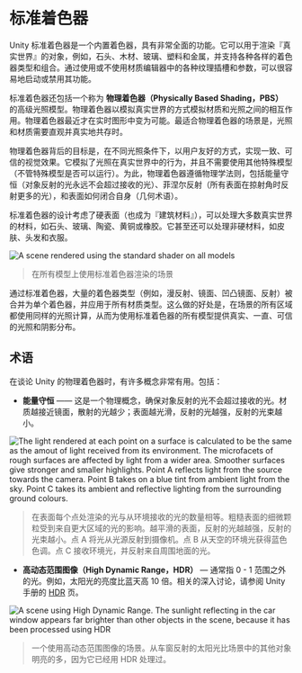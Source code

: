 <!-- > [Standard Shader](http://docs.unity3d.com/Manual/shader-StandardShader.html) -->

<!-- Unity Manual > Graphics > Graphics Overview > Materials, Shaders & Textures > Standard Shader -->

<!-- # Standard Shader -->
# 标准着色器

<!-- The Unity Standard Shader is a built-in shader with a comprehensive set of features. It can be used to render “real-world” objects such as stone, wood, glass, plastic and metal, and supports a wide range of shader types and combinations. Its features are enabled or disabled by simply using or not using the various texture slots and parameters in the material editor. -->
Unity 标准着色器是一个内置着色器，具有非常全面的功能。它可以用于渲染『真实世界』的对象，例如，石头、木材、玻璃、塑料和金属，并支持各种各样的着色器类型和组合。通过使用或不使用材质编辑器中的各种纹理插槽和参数，可以很容易地启动或禁用其功能。

<!-- The Standard Shader also incorporates an advanced lighting model called **Physically Based Shading**. Physically Based Shading (PBS) simulates the interactions between materials and light in a way that mimics reality. PBS has only recently become possible in real-time graphics. It works at its best in situations where lighting and materials need to exist together intuitively and realistically. -->

标准着色器还包括一个称为 **物理着色器（Physically Based Shading，PBS）** 的高级光照模型。物理着色器以模拟真实世界的方式模拟材质和光照之间的相互作用。物理着色器最近才在实时图形中变为可能。最适合物理着色器的场景是，光照和材质需要直观并真实地共存时。

<!-- The idea behind our Physically Based Shader is to create a user-friendly way of achieving a consistent, plausible look under different lighting conditions. It models how light behaves in reality, without using multiple ad-hoc models that may or may not work. To do so, it follows principles of physics, including energy conservation (meaning that objects never reflect more light than they receive), Fresnel reflections (all surfaces become more reflective at grazing angles), and how surfaces occlude themselves (what is called Geometry Term), among others. -->

物理着色器背后的目标是，在不同光照条件下，以用户友好的方式，实现一致、可信的视觉效果。它模拟了光照在真实世界中的行为，并且不需要使用其他特殊模型（不管特殊模型是否可以运行）。为此，物理着色器遵循物理学法则，包括能量守恒（对象反射的光永远不会超过接收的光）、菲涅尔反射（所有表面在掠射角时反射更多的光），和表面如何闭合自身（几何术语）。

<!-- The Standard Shader is designed with hard surfaces in mind (also known as “architectural materials”), and can deal with most real-world materials like stone, glass, ceramics, brass, silver or rubber. It will even do a decent job with non-hard materials like skin, hair and cloth. -->
标准着色器的设计考虑了硬表面（也成为『建筑材料』），可以处理大多数真实世界的材料，如石头、玻璃、陶瓷、黄铜或橡胶。它甚至还可以处理非硬材料，如皮肤、头发和衣服。

![A scene rendered using the standard shader on all models](http://docs.unity3d.com/uploads/Main/StandardShaderIntroVikingScene.png)
<!-- > A scene rendered using the standard shader on all models -->
> 在所有模型上使用标准着色器渲染的场景

<!-- With the Standard Shader, a large range of shader types (such as such as Diffuse, Specular, Bumped Specular, Reflective) are combined into a single shader intended to be used across all material types. The benefit of this is that the same lighting calculations are used in all areas of your scene, which gives a realistic, consistent and believable distribution of light and shade across all models that use the shader. -->

通过标准着色器，大量的着色器类型（例如，漫反射、镜面、凹凸镜面、反射）被合并为单个着色器，并应用于所有材质类型。这么做的好处是，在场景的所有区域都使用同样的光照计算，从而为使用标准着色器的所有模型提供真实、一直、可信的光照和阴影分布。

<!-- ## Terminology -->
## 术语

<!-- There are a number of concepts that are very useful when talking about Physically Based Shading in Unity. These include: -->
在谈论 Unity 的物理着色器时，有许多概念非常有用。包括：

<!-- * **Energy conservation** - This is a physics-based concept that ensures objects never reflect more light than they receive. The more specular a material is, the less diffuse it should be; the smoother a surface is, the stronger and smaller the highlight gets. -->

* **能量守恒** —— 这是一个物理概念，确保对象反射的光不会超过接收的光。材质越接近镜面，散射的光越少；表面越光滑，反射的光越强，反射的光束越小。

![The light rendered at each point on a surface is calculated to be the same as the amout of light received from its environment. The microfacets of rough surfaces are affected by light from a wider area. Smoother surfaces give stronger and smaller highlights. Point A reflects light from the source towards the camera. Point B takes on a blue tint from ambient light from the sky. Point C takes its ambient and reflective lighting from the surrounding ground colours.](http://docs.unity3d.com/uploads/Main/StandardShaderEnergyConservation.png)
<!-- > The light rendered at each point on a surface is calculated to be the same as the amout of light received from its environment. The microfacets of rough surfaces are affected by light from a wider area. Smoother surfaces give stronger and smaller highlights. Point A reflects light from the source towards the camera. Point B takes on a blue tint from ambient light from the sky. Point C takes its ambient and reflective lighting from the surrounding ground colours. -->
> 在表面每个点处渲染的光与从环境接收的光的数量相等。粗糙表面的细微颗粒受到来自更大区域的光的影响。越平滑的表面，反射的光越越强，反射的光束越小。点 A 将光从光源反射到摄像机。点 B 从天空的环境光获得蓝色色调。点 C 接收环境光，并反射来自周围地面的光。

<!-- * **High Dynamic Range (HDR)** - This refers to colours outside the usual 0–1 range. For instance, the sun can easily be ten times brighter than a blue sky. For an in-depth discussion, see the Unity Manual [HDR](https://docs.unity3d.com/550/Documentation/Manual/HDR.html) page. -->

* **高动态范围图像（High Dynamic Range，HDR）** — 通常指 0 - 1 范围之外的光。例如，太阳光的亮度比蓝天高 10 倍。相关的深入讨论，请参阅 Unity 手册的 [HDR](https://docs.unity3d.com/550/Documentation/Manual/HDR.html) 页。

![A scene using High Dynamic Range. The sunlight reflecting in the car window appears far brighter than other objects in the scene, because it has been processed using HDR](http://docs.unity3d.com/uploads/Main/GlowWithHdrAdjusted.png)
<!-- > A scene using High Dynamic Range. The sunlight reflecting in the car window appears far brighter than other objects in the scene, because it has been processed using HDR -->
> 一个使用高动态范围图像的场景。从车窗反射的太阳光比场景中的其他对象明亮的多，因为它已经用 HDR 处理过。
